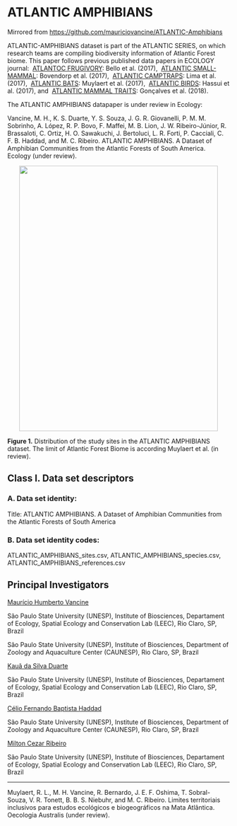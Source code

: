 # ATLANTIC AMPHIBIANS

Mirrored from <https://github.com/mauriciovancine/ATLANTIC-Amphibians>

ATLANTIC-AMPHIBIANS dataset is part of the ATLANTIC SERIES, on which research teams are compiling biodiversity information of  Atlantic Forest biome. This paper follows previous published data papers in ECOLOGY journal:
​	[ATLANTOC FRUGIVORY](http://onlinelibrary.wiley.com/doi/10.1002/ecy.1818/abstract): Bello et al. (2017), 
​	[ATLANTIC SMALL-MAMMAL](http://onlinelibrary.wiley.com/doi/10.1002/ecy.1893/full): Bovendorp et al. (2017), 
​	[ATLANTIC CAMPTRAPS](http://onlinelibrary.wiley.com/doi/10.1002/ecy.1998/abstract): Lima et al. (2017), 
​	[ATLANTIC BATS](http://onlinelibrary.wiley.com/doi/10.1002/ecy.2007/abstract): Muylaert et al. (2017),
​	[ATLANTIC BIRDS](http://onlinelibrary.wiley.com/doi/10.1002/ecy.2119/abstract): Hassui et al. (2017), and
​	[ATLANTIC MAMMAL TRAITS](http://onlinelibrary.wiley.com/doi/10.1002/ecy.2106/full): Gonçalves et al. (2018).


The ATLANTIC AMPHIBIANS datapaper is under review in Ecology:

Vancine, M. H., K. S. Duarte, Y. S. Souza, J. G. R. Giovanelli, P. M. M. Sobrinho, A. López, R. P. Bovo, F. Maffei, M. B. Lion, J. W. Ribeiro-Júnior, R. Brassaloti, C. Ortiz, H. O. Sawakuchi, J. Bertoluci, L. R. Forti, P. Cacciali, C. F. B. Haddad, and M. C. Ribeiro. ATLANTIC AMPHIBIANS. A Dataset of Amphibian Communities from the Atlantic Forests of South America. Ecology (under review).

<p align="center"> 
<img src="https://github.com/mauriciovancine/ATLANTIC-Amphibians/blob/master/atlantic_amphibians_map.png" height="600" width="450">
</p>

**Figure 1.** Distribution of the study sites in the ATLANTIC AMPHIBIANS dataset. The limit of Atlantic Forest Biome is according Muylaert et al. (in review). 

## Class I. Data set descriptors
### A. Data set identity:
Title: ATLANTIC AMPHIBIANS. A Dataset of Amphibian Communities from the Atlantic Forests of South America

### B. Data set identity codes: 
ATLANTIC_AMPHIBIANS_sites.csv, ATLANTIC_AMPHIBIANS_species.csv, ATLANTIC_AMPHIBIANS_references.csv

## Principal Investigators
<ins>
  Maurício Humberto Vancine
</ins>

São Paulo State University (UNESP), Institute of Biosciences, Departament of Ecology, Spatial Ecology and Conservation Lab (LEEC), Rio Claro, SP, Brazil

São Paulo State University (UNESP), Institute of Biosciences, Department of Zoology and Aquaculture Center (CAUNESP), Rio Claro, SP, Brazil

<ins>
  Kauã da Silva Duarte
</ins>

São Paulo State University (UNESP), Institute of Biosciences, Departament of Ecology, Spatial Ecology and Conservation Lab (LEEC), Rio Claro, SP, Brazil

<ins>
  Célio Fernando Baptista Haddad
</ins>

São Paulo State University (UNESP), Institute of Biosciences, Department of Zoology and Aquaculture Center (CAUNESP), Rio Claro, SP, Brazil

<ins>
  Milton Cezar Ribeiro
</ins>

São Paulo State University (UNESP), Institute of Biosciences, Departament of Ecology, Spatial Ecology and Conservation Lab (LEEC), Rio Claro, SP, Brazil

---
Muylaert, R. L., M. H. Vancine, R. Bernardo, J. E. F. Oshima, T. Sobral-Souza, V. R. Tonett, B. B. S. Niebuhr, and M. C. Ribeiro. Limites territoriais inclusivos para estudos ecológicos e biogeográficos na Mata Atlântica. Oecologia Australis (under review).
